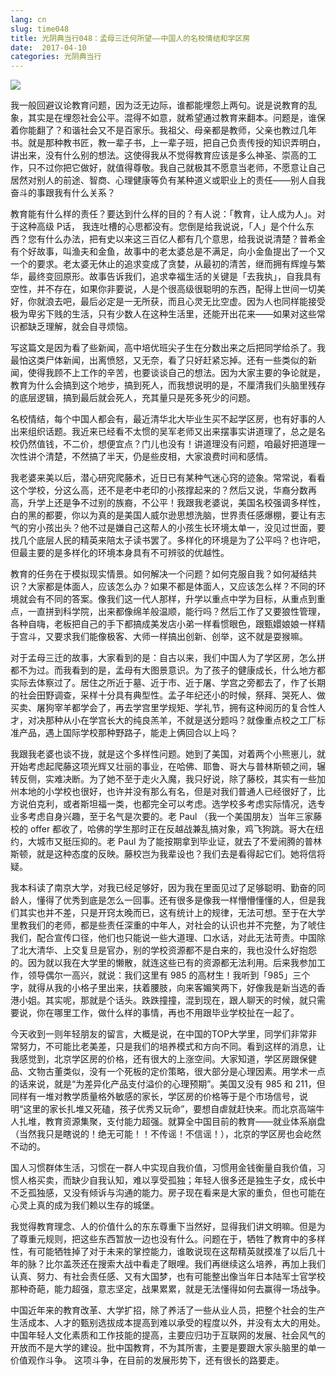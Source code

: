```yaml
---
lang: cn
slug: time048
title: 光阴典当行048：孟母三迁何所望——中国人的名校情结和学区房
date:  2017-04-10
categories: 光阴典当行
---
```

![](http://oouh9u8nz.bkt.gdipper.com/time048.jpg)

我一般回避议论教育问题，因为泛无边际，谁都能埋怨上两句。说是说教育的乱象，其实是在埋怨社会公平。混得不如意，就希望通过教育来翻本。问题是，谁保着你能翻了？和谐社会又不是百家乐。我祖父、母亲都是教师，父亲也教过几年书。就是那种教书匠，教一辈子书，上一辈子班，把自己负责传授的知识弄明白，讲出来，没有什么别的想法。这使得我从不觉得教育应该是多么神圣、崇高的工作，只不过你把它做好，就值得尊敬。我自己就极其不愿意当老师，不愿意让自己居然对别人的前途、智商、心理健康等负有某种道义或职业上的责任——别人自我奋斗的事跟我有什么关系？

教育能有什么样的责任？要达到什么样的目的？有人说：「教育，让人成为人」。对于这种高级 P话， 我连吐槽的心思都没有。您倒是给我说说，「人」是个什么东西？您有什么办法，把有史以来这三百亿人都有几个意思，给我说说清楚？普希金有个好故事，叫渔夫和金鱼，故事中的老太婆总是不满足，向小金鱼提出了一个又一个的要求。老太婆无休止的追求变成了贪婪，从最初的清苦，继而拥有辉煌与繁华，最终变回原形。故事告诉我们，追求幸福生活的关键是「去我执」，自我具有空性，并不存在，如果你非要说，人是个很高级很聪明的东西，配得上世间一切美好，你就浪去吧，最后必定是一无所获，而且心灵无比空虚。因为人也同样能接受极为卑劣下贱的生活，只有少数人在这种生活里，还能开出花来——如果对这些常识都缺乏理解，就会自寻烦恼。

写这篇文是因为看了些新闻，高中培优班尖子生在分数出来之后把同学给杀了。我最怕这类尸体新闻，出离愤怒，又无奈，看了只好赶紧忘掉。还有一些类似的新闻，使得我顾不上工作的辛苦，也要谈谈自己的想法。因为大家主要的争论就是，教育为什么会搞到这个地步，搞到死人，而我想说明的是，不厘清我们头脑里残存的底层逻辑，搞到最后就会死人，充其量只是死多死少的问题。

名校情结，每个中国人都会有，最近清华北大毕业生买不起学区房，也有好事的人出来组织话题。我近来已经看不太惯的吴军老师又出来摆事实讲道理了，总之是名校仍然值钱，不二价，想便宜点？门儿也没有！讲道理没有问题，咱最好把道理一次性讲个清楚，不然搞了半天，仍是些皮相，大家浪费时间和感情。

我老婆来美以后，潜心研究爬藤术，近日已有某种气迷心窍的迹象。常常说，看看这个学校，分这么高，还不是老中老印的小孩撑起来的？然后又说，华裔分数再高，升学上还是争不过别的族裔，不公平！我跟我老婆说，美国名校强调多样性，白的黑的都要，你以为真的是美国人威尔逊思想洗脑，世界责任感爆棚，要让有志气的穷小孩出头？他不过是嫌自己这帮人的小孩生长环境太单一，没见过世面，要找几个底层人民的精英来陪太子读书罢了。多样化的环境是为了公平吗？也许吧，但最主要的是多样化的环境本身具有不可辨驳的优越性。

教育的任务在于模拟现实情景。如何解决一个问题？如何克服自我？如何凝结共识？大家都是体面人，应该怎么办？如果不都是体面人，又应该怎么样？不同的环境就会有不同的答案。像我们这一代人那样，升学以重点中学为目标，从重点到重点，一直拼到科学院，出来都像绵羊般温顺，能行吗？然后工作了又要狼性管理，各种自嗨，老板把自己的手下都搞成美发店小弟一样看惯眼色，跟甄嬛娘娘一样精于宫斗，又要求我们能像极客、大师一样搞出创新、创举，这不就是耍猴嘛。

对于孟母三迁的故事，大家看到的是：自古以来，我们中国人为了学区房，怎么拼都不为过。而我看到的是，孟母有大图景意识。为了孩子的健康成长，什么地方都实际去体察过了。居住之所近于墓、近于市、近于屠、学宫之旁都去了，作了长期的社会田野调查，采样十分具有典型性。孟子年纪还小的时候，祭拜、哭死人、做买卖、屠狗宰羊都学会了，再去学宫里学规矩、学礼节，拥有这种阅历的复合性人才，对决那种从小在学宫长大的纯良羔羊，不就是送分题吗？就像重点校之工厂标准产品，遇上国际学校那种野路子，能走上俩回合以上吗？

我跟我老婆也谈不拢，就是这个多样性问题。她到了美国，对着两个小熊崽儿，就开始考虑起爬藤这项光辉又壮丽的事业，在哈佛、耶鲁、哥大与普林斯顿之间，辗转反侧，实难决断。为了她不至于走火入魔，我只好说，除了藤校，其实有一些加州本地的小学校也很好，也许并没有那么有名，但是对我们普通人已经很好了，比方说伯克利，或者斯坦福一类，也都完全可以考虑。选学校多考虑实际情况，选专业多考虑自身兴趣，至于名气是次要的。老 Paul （我一个美国朋友）当年三家藤校的 offer 都收了，哈佛的学生那时正在反越战兼乱搞对象，鸡飞狗跳。哥大在纽约，大城市又挺压抑的。老 Paul 为了能按期拿到毕业证，就去了不爱闹腾的普林斯顿，就是这种态度的反映。藤校岂为我辈设也？我们去是看得起它们。她将信将疑。

我本科读了南京大学，对我已经足够好，因为我在里面见过了足够聪明、勤奋的同龄人，懂得了优秀到底是怎么一回事。还有很多是像我一样懵懵懂懂的人，但是我们其实也并不差，只是开窍太晚而已，这有统计上的规律，无法可想。至于在大学里教我们的老师，都是些责任深重的中年人，对社会的认识也并不完整，为了唬住我们，配合宣传口径，他们也只能说一些大道理、口水话，对此无法苛责。中国除了北大清华、上交复旦是官办，别的学校资源都不是白来的，我也没什么好抱怨的。因为就以我在大学里的懒散，就连这些已有的资源都无法利用。后来我参加工作，领导偶尔一高兴，就说：我们这里有 985 的高材生！我听到「985」三个字，就得从我的小格子里出来，扶着腰肢，向来客媚笑两下，好像我是新当选的香港小姐。其实呢，那就是个话头。跌跌撞撞，混到现在，跟人聊天的时候，就只需要说，你在哪里工作，做什么样的事情，再也不用跟毕业学校扯在一起了。

今天收到一则年轻朋友的留言，大概是说，在中国的TOP大学里，同学们非常非常努力，不可能比老美差，只是我们的培养模式和方向不同。看到这样的消息，让我感觉到，北京学区房的价格，还有很大的上涨空间。大家知道，学区房跟保健品、文物古董类似，没有一个死板的定价策略，很大部分是心理因素。用学术一点的话来说，就是“为差异化产品支付溢价的心理预期”。美国又没有 985 和 211，但同样有一堆对教学质量格外敏感的家长，学区房的价格等于是个市场信号，说明“这里的家长扎堆又死磕，孩子优秀又玩命”，要想自虐就赶快来。而北京高端牛人扎堆，教育资源集聚，支付能力超强。就算全中国目前的教育——就业体系崩盘（当然我只是瞎说的！绝无可能！！不传谣！不信谣！），北京的学区房也会屹然不动的。

国人习惯群体生活，习惯在一群人中实现自我价值，习惯用金钱衡量自我价值，习惯人格买卖，而缺少自我认知，难以享受孤独；年轻人很多还是独生子女，成长中不乏孤独感，又没有倾诉与沟通的能力。房子现在看来是大家的重负，但也可能在心灵上真的成为我们赖以生存的城堡。

我觉得教育理念、人的价值什么的东东尊重下当然好，显得我们讲文明嘛。但是为了尊重元规则，把这些东西暂放一边也没有什么。问题在于，牺牲了教育中的多样性，有可能牺牲掉了对于未来的掌控能力，谁敢说现在这帮精英就摸准了以后几十年的脉？比尔盖茨还在搜索大战中看走了眼哩。我们再继续这么培养，再加上我们认真、努力、有社会责任感、又有大国梦，也有可能整出像当年日本陆军士官学校那种奇葩，能力超强，意志坚定，战果累累，就是无法懂得如何去赢得一场战争。

中国近年来的教育改革、大学扩招，除了养活了一些从业人员，把整个社会的生产生活成本、人才的甄别选拔成本提高到难以承受的程度以外，并没有太大的用处。中国年轻人文化素质和工作技能的提高，主要应归功于互联网的发展、社会风气的开放而不是大学的建设。批中国教育，不为其所害，主要是要跟大家头脑里的单一价值观作斗争。 这项斗争，在目前的发展形势下，还有很长的路要走。


